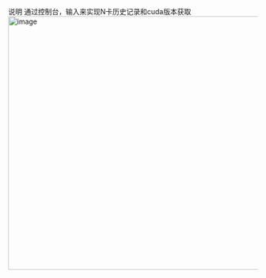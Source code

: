 说明
通过控制台，输入来实现N卡历史记录和cuda版本获取
<img width="1021" height="512" alt="image" src="https://github.com/user-attachments/assets/3747075f-dff4-49f0-ac2a-dafdd66dddb2" />
